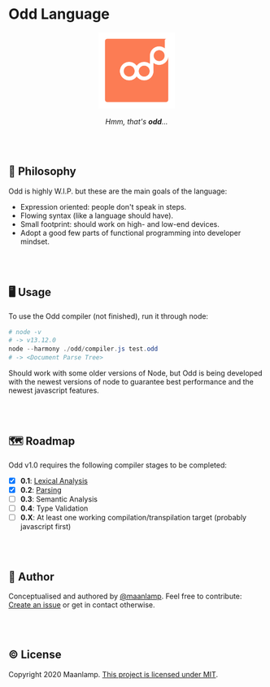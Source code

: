 # Odd Language

<div align="center">
<img src="./odd.svg" height="150" alt="An orange rectangle with rounded edges, with the word 'odd' written on it. The last 'd' is raised above the corpus height of the rest of the word.">

_Hmm, that's **odd**..._
</div>

<br/>
<br/>

## 🧠 Philosophy
Odd is highly W.I.P. but these are the main goals of the language:
- Expression oriented: people don't speak in steps.
- Flowing syntax (like a language should have).
- Small footprint: should work on high- and low-end devices.
- Adopt a good few parts of functional programming into developer mindset.

<br/>
<br/>

## 🖥️ Usage
To use the Odd compiler (not finished), run it through node:
```powershell
# node -v
# -> v13.12.0
node --harmony ./odd/compiler.js test.odd
# -> <Document Parse Tree>
```
Should work with some older versions of Node, but Odd is being developed with the newest versions of node to guarantee best performance and the newest javascript features.

<br/>
<br/>

## 🗺️ Roadmap
Odd v1.0 requires the following compiler stages to be completed:
- [x] **0.1**: [Lexical Analysis](odd/lexer.js)
- [x] **0.2**: [Parsing](odd/parser.js)
- [ ] **0.3**: Semantic Analysis
- [ ] **0.4**: Type Validation
- [ ] **0.X**: At least one working compilation/transpilation target (probably javascript first)

<br/>
<br/>

## 🤸 Author
Conceptualised and authored by [@maanlamp](https://github.com/maanlamp). Feel free to contribute: [Create an issue](https://github.com/oddlanguage/odd/issues/new) or get in contact otherwise.

<br/>
<br/>

## © License
Copyright 2020 Maanlamp.
[This project is licensed under MIT](./LICENSE.txt).